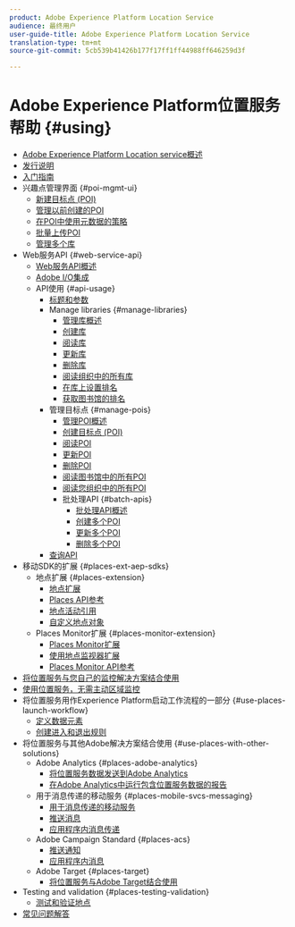 ```yaml
---
product: Adobe Experience Platform Location Service
audience: 最终用户
user-guide-title: Adobe Experience Platform Location Service
translation-type: tm+mt
source-git-commit: 5cb539b41426b177f17ff1ff44988ff646259d3f

---
```



# Adobe Experience Platform位置服务帮助 {#using}

+ [Adobe Experience Platform Location service概述](home.md)
+ [发行说明](release-notes.md)
+ [入门指南](getting-started.md)
+ 兴趣点管理界面 {#poi-mgmt-ui}
   + [新建目标点 (POI)](poi-mgmt-ui/create-a-poi-ui.md)
   + [管理以前创建的POI](poi-mgmt-ui/managing-pois-in-the-places-ui.md)
   + [在POI中使用元数据的策略](poi-mgmt-ui/metadata-with-pois.md)
   + [批量上传POI](poi-mgmt-ui/bulk-upload-pois.md)
   + [管理多个库](poi-mgmt-ui/manage-libraries-in-the-places-ui.md)
+ Web服务API {#web-service-api}
   + [Web服务API概述](web-service-api/places-web-services.md)
   + [Adobe I/O集成](web-service-api/adobe-i-o-integration.md)
   + API使用 {#api-usage}
      + [标题和参数](web-service-api/api-usage/headers-and-parameters.md)
      + Manage libraries {#manage-libraries}
         + [管理库概述](web-service-api/api-usage/manage-libraries/manage-libraries.md)
         + [创建库](web-service-api/api-usage/manage-libraries/create-a-library.md)
         + [阅读库](web-service-api/api-usage/manage-libraries/read-a-library.md)
         + [更新库](web-service-api/api-usage/manage-libraries/update-a-library.md)
         + [删除库](web-service-api/api-usage/manage-libraries/delete-a-library.md)
         + [阅读组织中的所有库](web-service-api/api-usage/manage-libraries/read-all-libraries-in-your-organization.md)
         + [在库上设置排名](web-service-api/api-usage/manage-libraries/set-a-ran-on-your-libraries.md)
         + [获取图书馆的排名](web-service-api/api-usage/manage-libraries/get-a-librarys-rank.md)
      + 管理目标点 {#manage-pois}
         + [管理POI概述](web-service-api/api-usage/manage-pois/manage-pois.md)
         + [创建目标点 (POI)](web-service-api/api-usage/manage-pois/create-a-poi.md)
         + [阅读POI](web-service-api/api-usage/manage-pois/read-a-poi.md)
         + [更新POI](web-service-api/api-usage/manage-pois/update-a-poi.md)
         + [删除POI](web-service-api/api-usage/manage-pois/delete-a-poi.md)
         + [阅读图书馆中的所有POI](web-service-api/api-usage/manage-pois/read-all-pois-in-a-library.md)
         + [阅读您组织中的所有POI](web-service-api/api-usage/manage-pois/read-all-pois-in-your-organization.md)
         + 批处理API {#batch-apis}
            + [批处理API概述](web-service-api/api-usage/manage-pois/batch-apis/batch-apis.md)
            + [创建多个POI](web-service-api/api-usage/manage-pois/batch-apis/create-multiple-pois.md)
            + [更新多个POI](web-service-api/api-usage/manage-pois/batch-apis/update-multiple-pois.md)
            + [删除多个POI](web-service-api/api-usage/manage-pois/batch-apis/delete-multiple-pois.md)
      + [查询API](web-service-api/api-usage/query-apis.md)
+ 移动SDK的扩展 {#places-ext-aep-sdks}
   + 地点扩展 {#places-extension}
      + [地点扩展](places-ext-aep-sdks/places-extension/places-extension.md)
      + [Places API参考](places-ext-aep-sdks/places-extension/places-api-reference.md)
      + [地点活动引用](places-ext-aep-sdks/places-extension/places-event-ref.md)
      + [自定义地点对象](places-ext-aep-sdks/places-extension/cust-places-objects.md)
   + Places Monitor扩展 {#places-monitor-extension}
      + [Places Monitor扩展](places-ext-aep-sdks/places-monitor-extension/places-monitor-extension.md)
      + [使用地点监视器扩展](places-ext-aep-sdks/places-monitor-extension/using-places-monitor-extension.md)
      + [Places Monitor API参考](places-ext-aep-sdks/places-monitor-extension/places-monitor-api-reference.md)
+ [将位置服务与您自己的监控解决方案结合使用](using-your-own-monitor.md)
+ [使用位置服务，无需主动区域监控](use-places-without-active-monitoring.md)
+ 将位置服务用作Experience Platform启动工作流程的一部分 {#use-places-launch-workflow}
   + [定义数据元素](use-places-launch-workflow/define-data-elements.md)
   + [创建进入和退出规则](use-places-launch-workflow/create-rule-places-property.md)
+ 将位置服务与其他Adobe解决方案结合使用 {#use-places-with-other-solutions}
   + Adobe Analytics {#places-adobe-analytics}
      + [将位置服务数据发送到Adobe Analytics](use-places-with-other-solutions/places-adobe-analytics/use-places-adobe-analytics.md)
      + [在Adobe Analytics中运行包含位置服务数据的报告](use-places-with-other-solutions/places-adobe-analytics/run-reports-aa-places-data.md)
   + 用于消息传递的移动服务 {#places-mobile-svcs-messaging}
      + [用于消息传递的移动服务](use-places-with-other-solutions/places-mobile-svcs-for-messaging/use-places-mobie-svcs-messaging.md)
      + [推送消息](use-places-with-other-solutions/places-mobile-svcs-for-messaging/mobile-svcs-messaging-push.md)
      + [应用程序内消息传递](use-places-with-other-solutions/places-mobile-svcs-for-messaging/mobile-svcs-messaging-inapp.md)
   + Adobe Campaign Standard {#places-acs}
      + [推送通知](use-places-with-other-solutions/places-acs/places-acs-push-notifications.md)
      + [应用程序内消息](use-places-with-other-solutions/places-acs/places-acs-in-app-messages.md)
   + Adobe Target {#places-target}
      + [将位置服务与Adobe Target结合使用](use-places-with-other-solutions/places-target/places-target.md)
+ Testing and validation {#places-testing-validation}
   + [测试和验证地点](places-testing-validation/test-validate-places.md)
+ [常见问题解答](places-faqs.md)